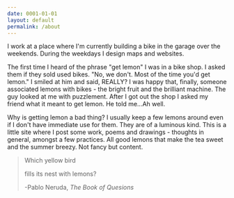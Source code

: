```yaml
---
date: 0001-01-01
layout: default
permalink: /about
---
```

I work at a place where I'm currently building a bike in the garage over the weekends. During the weekdays I design maps and websites.

The first time I heard of the phrase "get lemon" I was in a bike shop. I asked them if they sold used bikes. "No, we don't. Most of the time you'd get lemon." I smiled at him and said, REALLY? I was happy that, finally, someone associated lemons with bikes - the bright fruit and the brilliant machine. The guy looked at me with puzzlement. After I got out the shop I asked my friend what it meant to get lemon. He told me...Ah well.
    
Why is getting lemon a bad thing? I usually keep a few lemons around even if I don't have immediate use for them. They are of a luminous kind. This is a little site where I post some work, poems and drawings - thoughts in general, amongst a few practices. All good lemons that make the tea sweet and the summer breezy. Not fancy but content.

> Which yellow bird
>
> fills its nest with lemons?
>
> -Pablo Neruda, _The Book of Quesions_

